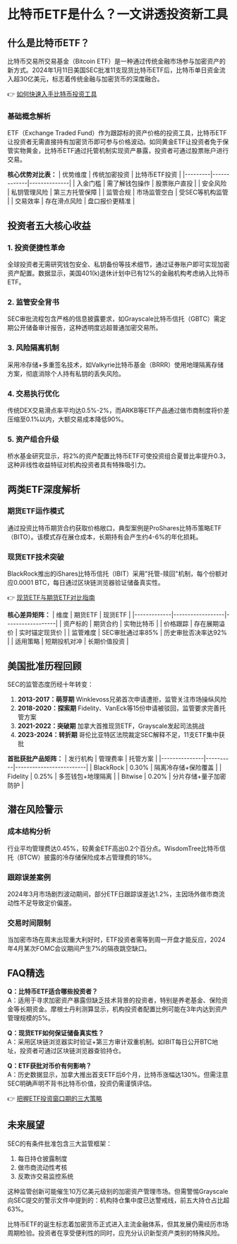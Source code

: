 # 比特币ETF是什么？一文讲透投资新工具

## 什么是比特币ETF？

比特币交易所交易基金（Bitcoin ETF）是一种通过传统金融市场参与加密资产的新方式。2024年1月11日美国SEC批准11支现货比特币ETF后，比特币单日资金流入超30亿美元，标志着传统金融与加密货币的深度融合。

👉 [如何快速入手比特币投资工具](https://bit.ly/okx_welcome)

### 基础概念解析

ETF（Exchange Traded Fund）作为跟踪标的资产价格的投资工具，比特币ETF让投资者无需直接持有加密货币即可参与价格波动。如同黄金ETF让投资者免于保管实物黄金，比特币ETF通过托管机制实现资产暴露，投资者可通过股票账户进行交易。

**核心优势对比表：**
| 优势维度 | 传统加密投资 | 比特币ETF投资 |
|---------|-------------|--------------|
| 入金门槛 | 需了解钱包操作 | 股票账户直投 |
| 安全风险 | 私钥管理风险 | 第三方托管保障 |
| 监管合规 | 市场监管空白 | 受SEC等机构监管 |
| 交易效率 | 存在滑点风险 | 盘口报价更精准 |

## 投资者五大核心收益

### 1. 投资便捷性革命
全球投资者无需研究钱包安全、私钥备份等技术细节，通过证券账户即可实现加密资产配置。数据显示，美国401(k)退休计划中已有12%的金融机构考虑纳入比特币ETF。

### 2. 监管安全背书
SEC审批流程包含严格的信息披露要求，如Grayscale比特币信托（GBTC）需定期公开储备审计报告，这种透明度远超普通加密交易所。

### 3. 风险隔离机制
采用冷存储+多重签名技术，如Valkyrie比特币基金（BRRR）使用地理隔离存储方案，彻底消除个人持有私钥的丢失风险。

### 4. 交易执行优化
传统DEX交易滑点率平均达0.5%-2%，而ARKB等ETF产品通过做市商制度将价差压缩至0.1%以内，大额交易成本降低90%。

### 5. 资产组合升级
桥水基金研究显示，将2%的资产配置比特币ETF可使投资组合夏普比率提升0.3，这种非线性收益特征对机构投资者具有特殊吸引力。

## 两类ETF深度解析

### 期货ETF运作模式
通过投资比特币期货合约获取价格敞口，典型案例是ProShares比特币策略ETF（BITO）。该模式存在展仓成本，长期持有会产生约4-6%的年化损耗。

### 现货ETF技术突破
BlackRock推出的iShares比特币信托（IBIT）采用"托管-赎回"机制，每个份额对应0.0001 BTC，每日通过区块链浏览器验证储备真实性。

👉 [现货ETF与期货ETF对比指南](https://bit.ly/okx_welcome)

**核心差异矩阵：**
| 维度        | 期货ETF          | 现货ETF          |
|-------------|------------------|------------------|
| 资产标的    | 期货合约         | 实物比特币       |
| 价格跟踪    | 存在展期溢价     | 实时锚定现货价   |
| 监管难度    | SEC审批通过率85% | 历史审批否决率达92% |
| 适用策略    | 短期投机对冲     | 长期价值投资     |

## 美国批准历程回顾

SEC的监管态度历经十年转变：
1. **2013-2017：萌芽期** Winklevoss兄弟首次申请遭拒，监管关注市场操纵风险
2. **2018-2020：探索期** Fidelity、VanEck等15份申请被驳回，监管要求完善托管方案
3. **2021-2022：突破期** 加拿大首推现货ETF，Grayscale发起司法挑战
4. **2023-2024：转折期** 哥伦比亚特区法院裁定SEC解释不足，11支ETF集中获批

**首批获批产品矩阵：**
| 发行机构      | 管理费率 | 托管方案                |
|---------------|----------|-------------------------|
| BlackRock     | 0.30%    | 隔离冷存储+保险覆盖     |
| Fidelity      | 0.25%    | 多签钱包+地理隔离       |
| Bitwise       | 0.20%    | 分片存储+量子加密防护   |

## 潜在风险警示

### 成本结构分析
行业平均管理费达0.45%，较黄金ETF高出0.2个百分点。WisdomTree比特币信托（BTCW）披露的冷存储保险成本占管理费的18%。

### 跟踪误差案例
2024年3月市场剧烈波动期间，部分ETF日跟踪误差达1.2%，主因场外做市商流动性不足导致定价偏差。

### 交易时间限制
当加密市场在周末出现重大利好时，ETF投资者需等到周一开盘才能反应，2024年4月某次FOMC会议期间产生7%的隔夜跳空缺口。

## FAQ精选

**Q：比特币ETF适合哪些投资者？**  
A：适用于寻求加密资产暴露但缺乏技术背景的投资者，特别是养老基金、保险资金等长期资金。摩根士丹利测算显示，机构投资者配置比例可能在3年内达到资产管理规模的5%。

**Q：现货ETF如何保证储备真实性？**  
A：采用区块链浏览器实时验证+第三方审计双重机制。如IBIT每日公开BTC地址，投资者可通过区块链浏览器查验持仓。

**Q：ETF获批对币价有何影响？**  
A：历史数据显示，加拿大推出首支ETF后6个月，比特币涨幅达130%。但需注意SEC明确声明不背书比特币价值，投资仍需谨慎评估。

👉 [把握ETF投资窗口期的三大策略](https://bit.ly/okx_welcome)

## 未来展望

SEC的有条件批准包含三大监管框架：
1. 每日持仓披露制度
2. 做市商流动性考核
3. 反欺诈交易监控系统

这种监管创新可能催生10万亿美元级别的加密资产管理市场。但需警惕Grayscale向SEC提交的警示文件中提到的：机构持仓集中度已达警戒线，前五大持仓占比超63%。

比特币ETF的诞生标志着加密货币正式进入主流金融体系，但其发展仍需经历市场周期检验。投资者在享受便利性的同时，应充分认识新型资产类别的特殊风险。